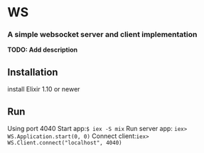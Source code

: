 # WS
### A simple websocket server and client implementation

**TODO: Add description**

## Installation
install Elixir 1.10 or newer

## Run
Using port 4040
Start app:```$ iex -S mix```
Run server app: ```iex> WS.Application.start(0, 0)```
Connect client:```iex> WS.Client.connect("localhost", 4040)```

